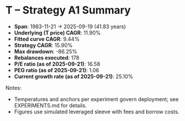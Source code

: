 # T – Strategy A1 Summary

- **Span**: 1983-11-21 → 2025-09-19 (41.83 years)
- **Underlying (T price) CAGR**: 11.90%
- **Fitted curve CAGR**: 9.44%
- **Strategy CAGR**: 15.90%
- **Max drawdown**: -86.25%
- **Rebalances executed**: 178
- **P/E ratio (as of 2025-09-21)**: 16.58
- **PEG ratio (as of 2025-09-21)**: 1.06
- **Current growth rate (as of 2025-09-21)**: 25.10%

Notes:

- Temperatures and anchors per experiment govern deployment; see EXPERIMENTS.md for details.
- Figures use simulated leveraged sleeve with fees and borrow costs.

